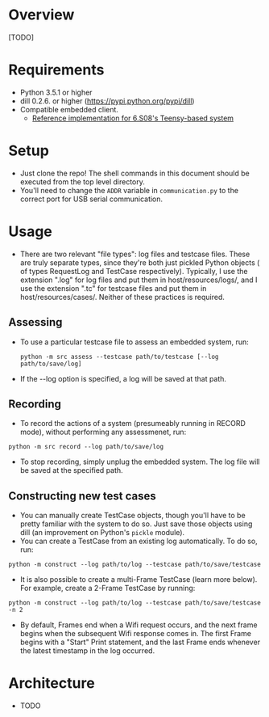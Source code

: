# Overview

[TODO]

# Requirements
* Python 3.5.1 or higher
* dill 0.2.6. or higher (https://pypi.python.org/pypi/dill)
* Compatible embedded client.
    * [Reference implementation for 6.S08's Teensy-based system](https://github.com/dmendelsohn/micrograder-teensy/)

# Setup
* Just clone the repo!  The shell commands in this document should be executed from the
top level directory.
* You'll need to change the `ADDR` variable in `communication.py` to the correct port
for USB serial communication.

# Usage
* There are two relevant "file types": log files and testcase files.  These
are truly separate types, since they're both just pickled Python objects (
of types RequestLog and TestCase respectively).  Typically, I use the
extension ".log" for log files and put them in host/resources/logs/, and I use
the extension ".tc" for testcase files and put them in host/resources/cases/.
Neither of these practices is required.

## Assessing
* To use a particular testcase file to assess an embedded system, run:

    `python -m src assess --testcase path/to/testcase [--log path/to/save/log]`

* If the --log option is specified, a log will be saved at that path.

## Recording
* To record the actions of a system (presumeably running in RECORD mode),
without performing any assessmenet, run:

`python -m src record --log path/to/save/log`

* To stop recording, simply unplug the embedded system.  The log file will be
saved at the specified path.

## Constructing new test cases
* You can manually create TestCase objects, though you'll have to be pretty
familiar with the system to do so.  Just save those objects using dill (an
improvement on Python's `pickle` module).
* You can create a TestCase from an existing log automatically.  To do so, run:

`python -m construct --log path/to/log --testcase path/to/save/testcase`

* It is also possible to create a multi-Frame TestCase (learn more below).
For example, create a 2-Frame TestCase by running:

`python -m construct --log path/to/log --testcase path/to/save/testcase -n 2`

* By default, Frames end when a Wifi request occurs, and the next frame begins when
the subsequent Wifi response comes in.  The first Frame begins with a "Start" Print statement,
and the last Frame ends whenever the latest timestamp in the log occurred.

# Architecture
* TODO